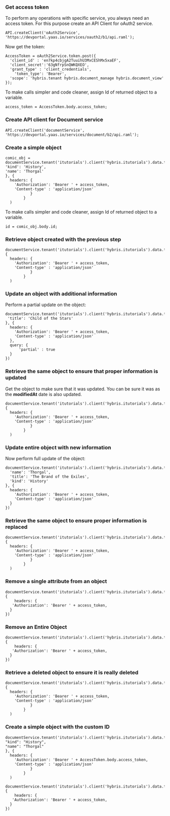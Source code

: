 





<div class="notebook" id="staticInteractiveinternalService_jacksonipsum_v2">

  <div class="notebook__static-tutorial" data-tutorial="internalService_jacksonipsum_v2" data-is-quick-setup="true" data-link="https://yaas.github.io/chewie-sample-result/build/embedded.html#internalService_jacksonipsum_v2">
   
   
   <h3 id="get-access-token">Get access token</h3>
<p>To perform any operations with specific service, you always need an access token. For this purpose create an API Client for oAuth2 service.</p>
<pre class="highlight"><code class="hljs javascript">API.createClient(<span class="hljs-string">'oAuth2Service'</span>,
<span class="hljs-string">'https://devportal.yaas.io/services/oauth2/b1/api.raml'</span>);
</code></pre>
<p>Now get the token:</p>
<pre class="highlight"><code class="hljs javascript">AccessToken = oAuth2Service.token.post({
  <span class="hljs-string">'client_id'</span> : <span class="hljs-string">'en7kp4cbjgA2TuuihU3MxCEShMx5xaEF'</span>,
  <span class="hljs-string">'client_secret'</span>:<span class="hljs-string">'63gNfrpSnQWKQXEO'</span>,
  <span class="hljs-string">'grant_type'</span> : <span class="hljs-string">'client_credentials'</span>,
    <span class="hljs-string">'token_type'</span>: <span class="hljs-string">'Bearer'</span>,
  <span class="hljs-string">'scope'</span>: <span class="hljs-string">'hybris.tenant hybris.document_manage hybris.document_view'</span>
});
</code></pre>
<p>To make calls simpler and code cleaner, assign Id of returned object to a variable.</p>
<pre class="highlight"><code class="hljs javascript">access_token = AccessToken.body.access_token;
</code></pre>
<h3 id="create-api-client-for-document-service">Create API client for Document service</h3>
<pre class="highlight"><code class="hljs javascript">API.createClient(<span class="hljs-string">'documentService'</span>,
<span class="hljs-string">'https://devportal.yaas.io/services/document/b2/api.raml'</span>);
</code></pre>
<h3 id="create-a-simple-object">Create a simple object</h3>
<pre class="highlight"><code class="hljs javascript">comic_obj = documentService.tenant(<span class="hljs-string">'itutorials'</span>).client(<span class="hljs-string">'hybris.itutorials'</span>).data.type(<span class="hljs-string">'comic'</span>).post({
<span class="hljs-string">'kind'</span>: <span class="hljs-string">'History'</span>,
<span class="hljs-string">'name'</span>: <span class="hljs-string">'Thorgal'</span>
}, {
  headers: {
    <span class="hljs-string">'Authorization'</span>: <span class="hljs-string">'Bearer '</span> + access_token,
    <span class="hljs-string">'Content-type'</span> : <span class="hljs-string">'application/json'</span>
           }
        }
  )
</code></pre>
<p>To make calls simpler and code cleaner, assign Id of returned object to a variable.</p>
<pre class="highlight"><code class="hljs javascript">id = comic_obj.body.id;
</code></pre>
<h3 id="retrieve-object-created-with-the-previous-step">Retrieve object created with the previous step</h3>
<pre class="highlight"><code class="hljs javascript">documentService.tenant(<span class="hljs-string">'itutorials'</span>).client(<span class="hljs-string">'hybris.itutorials'</span>).data.type(<span class="hljs-string">'comic'</span>).dataId(id).get(<span class="hljs-literal">null</span>, {
  headers: {
    <span class="hljs-string">'Authorization'</span>: <span class="hljs-string">'Bearer '</span> + access_token,
    <span class="hljs-string">'Content-type'</span> : <span class="hljs-string">'application/json'</span>
           }
        }
  )
</code></pre>
<h3 id="update-an-object-with-additional-information">Update an object with additional information</h3>
<p>Perform a partial update on the object:</p>
<pre class="highlight"><code class="hljs javascript">documentService.tenant(<span class="hljs-string">'itutorials'</span>).client(<span class="hljs-string">'hybris.itutorials'</span>).data.type(<span class="hljs-string">'comic'</span>).dataId(id).put({
 <span class="hljs-string">'title'</span>: <span class="hljs-string">'Child of the Stars'</span>
}, {
  headers: {
    <span class="hljs-string">'Authorization'</span>: <span class="hljs-string">'Bearer '</span> + access_token,
    <span class="hljs-string">'Content-type'</span> : <span class="hljs-string">'application/json'</span>
  },
  query: {
      <span class="hljs-string">'partial'</span> : <span class="hljs-literal">true</span>
  }
})
</code></pre>
<h3 id="retrieve-the-same-object-to-ensure-that-proper-information-is-updated">Retrieve the same object to ensure that proper information is updated</h3>
<p>Get the object to make sure that it was updated. You can be sure it was as the <strong>modifiedAt</strong> date is also updated.</p>
<pre class="highlight"><code class="hljs javascript">documentService.tenant(<span class="hljs-string">'itutorials'</span>).client(<span class="hljs-string">'hybris.itutorials'</span>).data.type(<span class="hljs-string">'comic'</span>).dataId(id).get(<span class="hljs-literal">null</span>, {
  headers: {
    <span class="hljs-string">'Authorization'</span>: <span class="hljs-string">'Bearer '</span> + access_token,
    <span class="hljs-string">'Content-type'</span> : <span class="hljs-string">'application/json'</span>
           }
        }
  )
</code></pre>
<h3 id="update-entire-object-with-new-information">Update entire object with new information</h3>
<p>Now perform full update of the object:</p>
<pre class="highlight"><code class="hljs javascript">documentService.tenant(<span class="hljs-string">'itutorials'</span>).client(<span class="hljs-string">'hybris.itutorials'</span>).data.type(<span class="hljs-string">'comic'</span>).dataId(id).put({
  <span class="hljs-string">'name'</span>: <span class="hljs-string">'Thorgal'</span>,
  <span class="hljs-string">'title'</span>: <span class="hljs-string">'The Brand of the Exiles'</span>,
  <span class="hljs-string">'kind'</span>: <span class="hljs-string">'History'</span>
}, {
  headers: {
    <span class="hljs-string">'Authorization'</span>: <span class="hljs-string">'Bearer '</span> + access_token,
    <span class="hljs-string">'Content-type'</span> : <span class="hljs-string">'application/json'</span>
  }
})
</code></pre>
<h3 id="retrieve-the-same-object-to-ensure-proper-information-is-replaced">Retrieve the same object to ensure proper information is replaced</h3>
<pre class="highlight"><code class="hljs javascript">documentService.tenant(<span class="hljs-string">'itutorials'</span>).client(<span class="hljs-string">'hybris.itutorials'</span>).data.type(<span class="hljs-string">'comic'</span>).dataId(id).get(<span class="hljs-literal">null</span>, {
  headers: {
    <span class="hljs-string">'Authorization'</span>: <span class="hljs-string">'Bearer '</span> + access_token,
    <span class="hljs-string">'Content-type'</span> : <span class="hljs-string">'application/json'</span>
           }
        }
  )
</code></pre>
<h3 id="remove-a-single-attribute-from-an-object">Remove a single attribute from an object</h3>
<pre class="highlight"><code class="hljs javascript">documentService.tenant(<span class="hljs-string">'itutorials'</span>).client(<span class="hljs-string">'hybris.itutorials'</span>).data.type(<span class="hljs-string">'comic'</span>).dataId(id).attributeName(<span class="hljs-string">'name'</span>).delete(<span class="hljs-literal">null</span>, {
    headers: {
   <span class="hljs-string">'Authorization'</span>: <span class="hljs-string">'Bearer '</span> + access_token,
  }
})
</code></pre>
<h3 id="remove-an-entire-object">Remove an Entire Object</h3>
<pre class="highlight"><code class="hljs javascript">documentService.tenant(<span class="hljs-string">'itutorials'</span>).client(<span class="hljs-string">'hybris.itutorials'</span>).data.type(<span class="hljs-string">'comic'</span>).dataId(id).delete(<span class="hljs-literal">null</span>, {
    headers: {
   <span class="hljs-string">'Authorization'</span>: <span class="hljs-string">'Bearer '</span> + access_token,
  }
})
</code></pre>
<h3 id="retrieve-a-deleted-object-to-ensure-it-is-really-deleted">Retrieve a deleted object to ensure it is really deleted</h3>
<pre class="highlight"><code class="hljs javascript">documentService.tenant(<span class="hljs-string">'itutorials'</span>).client(<span class="hljs-string">'hybris.itutorials'</span>).data.type(<span class="hljs-string">'comic'</span>).dataId(id).get(<span class="hljs-literal">null</span>, {
  headers: {
    <span class="hljs-string">'Authorization'</span>: <span class="hljs-string">'Bearer '</span> + access_token,
    <span class="hljs-string">'Content-type'</span> : <span class="hljs-string">'application/json'</span>
           }
        }
  )
</code></pre>
<h3 id="create-a-simple-object-with-the-custom-id">Create a simple object with the custom ID</h3>
<pre class="highlight"><code class="hljs javascript">documentService.tenant(<span class="hljs-string">'itutorials'</span>).client(<span class="hljs-string">'hybris.itutorials'</span>).data.type(<span class="hljs-string">'comic'</span>).dataId(<span class="hljs-string">'sampleId'</span>).post({
<span class="hljs-string">"kind"</span>: <span class="hljs-string">"History"</span>,
<span class="hljs-string">"name"</span>: <span class="hljs-string">"Thorgal"</span>
}, {
  headers: {
    <span class="hljs-string">'Authorization'</span>: <span class="hljs-string">'Bearer '</span> + AccessToken.body.access_token,
    <span class="hljs-string">'Content-type'</span> : <span class="hljs-string">'application/json'</span>
           }
        }
  )
</code></pre>
<pre class="highlight"><code class="hljs javascript">documentService.tenant(<span class="hljs-string">'itutorials'</span>).client(<span class="hljs-string">'hybris.itutorials'</span>).data.type(<span class="hljs-string">'comic'</span>).dataId(<span class="hljs-string">'sampleId'</span>).delete(<span class="hljs-literal">null</span>, {
    headers: {
   <span class="hljs-string">'Authorization'</span>: <span class="hljs-string">'Bearer '</span> + access_token,
  }
})
</code></pre>

  </div>

  <div id="notebookinternalService_jacksonipsum_v2">
    <iframe style="min-height: 430px;" class="notebook__interactive-tutorial u-transition-all width-100 interactive-tutorial" src="" scrolling="no" frameBorder="0" id="internalService_jacksonipsum_v2"></iframe>
  </div>

  <div class="notebook__loader">

  </div>

</div> <!-- ---
---
id: internalService_jacksonipsum_v2
title: 'Perform Simple CRUD Operations'
type: 'Tutorial'
service: 'Document'
interactive: true
order: 40
---

### Get access token

To perform any operations with specific service, you always need an access token. For this purpose create an API Client for oAuth2 service.

```javascript
API.createClient('oAuth2Service',
'https://devportal.yaas.io/services/oauth2/b1/api.raml');
```

Now get the token:

```javascript
AccessToken = oAuth2Service.token.post({
  'client_id' : 'en7kp4cbjgA2TuuihU3MxCEShMx5xaEF',
  'client_secret':'63gNfrpSnQWKQXEO',
  'grant_type' : 'client_credentials',
    'token_type': 'Bearer',
  'scope': 'hybris.tenant hybris.document_manage hybris.document_view'
});
```

To make calls simpler and code cleaner, assign Id of returned object to a variable.

```javascript
access_token = AccessToken.body.access_token;
```

### Create API client for Document service


```javascript
API.createClient('documentService',
'https://devportal.yaas.io/services/document/b2/api.raml');
```

### Create a simple object


```javascript
comic_obj = documentService.tenant('itutorials').client('hybris.itutorials').data.type('comic').post({
'kind': 'History',
'name': 'Thorgal'
}, {
  headers: {
    'Authorization': 'Bearer ' + access_token,
    'Content-type' : 'application/json'
           }
		}
  )
```

To make calls simpler and code cleaner, assign Id of returned object to a variable.


```javascript
id = comic_obj.body.id;
```

### Retrieve object created with the previous step


```javascript
documentService.tenant('itutorials').client('hybris.itutorials').data.type('comic').dataId(id).get(null, {
  headers: {
    'Authorization': 'Bearer ' + access_token,
    'Content-type' : 'application/json'
           }
		}
  )
```

### Update an object with additional information

Perform a partial update on the object:

```javascript
documentService.tenant('itutorials').client('hybris.itutorials').data.type('comic').dataId(id).put({
 'title': 'Child of the Stars'
}, {
  headers: {
    'Authorization': 'Bearer ' + access_token,
    'Content-type' : 'application/json'
  },
  query: {
  	'partial' : true
  }
})
```

### Retrieve the same object to ensure that proper information is updated


Get the object to make sure that it was updated. You can be sure it was as the **modifiedAt** date is also updated.


```javascript
documentService.tenant('itutorials').client('hybris.itutorials').data.type('comic').dataId(id).get(null, {
  headers: {
    'Authorization': 'Bearer ' + access_token,
    'Content-type' : 'application/json'
           }
		}
  )
```

### Update entire object with new information

Now perform full update of the object:

```javascript
documentService.tenant('itutorials').client('hybris.itutorials').data.type('comic').dataId(id).put({
  'name': 'Thorgal',
  'title': 'The Brand of the Exiles',
  'kind': 'History'
}, {
  headers: {
    'Authorization': 'Bearer ' + access_token,
    'Content-type' : 'application/json'
  }
})
```

### Retrieve the same object to ensure proper information is replaced


```javascript
documentService.tenant('itutorials').client('hybris.itutorials').data.type('comic').dataId(id).get(null, {
  headers: {
    'Authorization': 'Bearer ' + access_token,
    'Content-type' : 'application/json'
           }
		}
  )
```

### Remove a single attribute from an object


```javascript
documentService.tenant('itutorials').client('hybris.itutorials').data.type('comic').dataId(id).attributeName('name').delete(null, {
	headers: {
   'Authorization': 'Bearer ' + access_token,
  }
})
```

### Remove an Entire Object


```javascript
documentService.tenant('itutorials').client('hybris.itutorials').data.type('comic').dataId(id).delete(null, {
	headers: {
   'Authorization': 'Bearer ' + access_token,
  }
})
```

### Retrieve a deleted object to ensure it is really deleted


```javascript
documentService.tenant('itutorials').client('hybris.itutorials').data.type('comic').dataId(id).get(null, {
  headers: {
    'Authorization': 'Bearer ' + access_token,
    'Content-type' : 'application/json'
           }
		}
  )
```

### Create a simple object with the custom ID



```javascript
documentService.tenant('itutorials').client('hybris.itutorials').data.type('comic').dataId('sampleId').post({
"kind": "History",
"name": "Thorgal"
}, {
  headers: {
    'Authorization': 'Bearer ' + AccessToken.body.access_token,
    'Content-type' : 'application/json'
           }
		}
  )
```

```javascript
documentService.tenant('itutorials').client('hybris.itutorials').data.type('comic').dataId('sampleId').delete(null, {
	headers: {
   'Authorization': 'Bearer ' + access_token,
  }
})
```
 -->